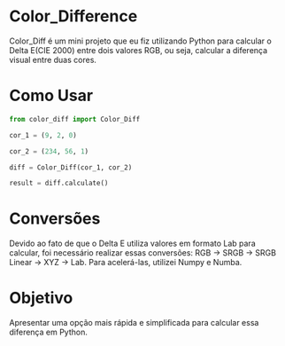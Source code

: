 # Color_Difference

Color_Diff é um mini projeto que eu fiz utilizando Python para calcular o Delta E(CIE 2000) entre dois valores RGB, ou seja, calcular a diferença visual entre duas cores.

# Como Usar

```python
from color_diff import Color_Diff

cor_1 = (9, 2, 0)

cor_2 = (234, 56, 1)

diff = Color_Diff(cor_1, cor_2)

result = diff.calculate()
```

# Conversões

Devido ao fato de que o Delta E utiliza valores em formato Lab para calcular, foi necessário realizar essas conversões: RGB -> SRGB -> SRGB Linear -> XYZ -> Lab. Para acelerá-las, utilizei Numpy e Numba.

# Objetivo

Apresentar uma opção mais rápida e simplificada para calcular essa diferença em Python.
